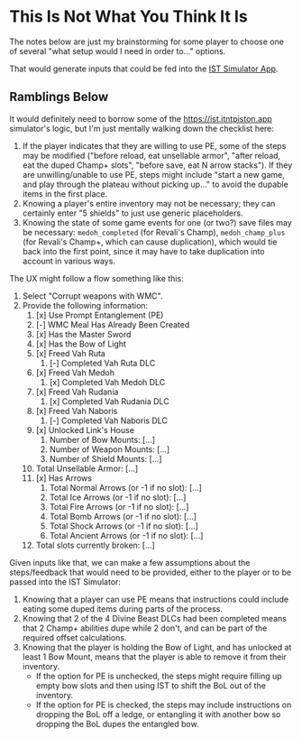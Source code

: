 # This Is Not What You Think It Is

The notes below are just my brainstorming for some player to choose one of several "what setup would I need in order to..." options.

That would generate inputs that could be fed into the [IST Simulator App](https://ist.itntpiston.app).

## Ramblings Below
It would definitely need to borrow some of the https://ist.itntpiston.app simulator's logic, but I'm just mentally walking down the checklist here:

1. If the player indicates that they are willing to use PE, some of the steps may be modified ("before reload, eat unsellable armor", "after reload, eat the duped Champ+ slots", "before save, eat N arrow stacks"). If they are unwilling/unable to use PE, steps might include "start a new game, and play through the plateau without picking up..." to avoid the dupable items in the first place.
2. Knowing a player's entire inventory may not be necessary; they can certainly enter "5 shields" to just use generic placeholders.
3. Knowing the state of some game events for one (or two?) save files may be necessary: `medoh_completed` (for Revali's Champ), `medoh_champ_plus` (for Revali's Champ+, which can cause duplication), which would tie back into the first point, since it may have to take duplication into account in various ways.

The UX might follow a flow something like this:
1. Select "Corrupt weapons with WMC".
2. Provide the following information:
    1. [x] Use Prompt Entanglement (PE)
    2. [-] WMC Meal Has Already Been Created
    3. [x] Has the Master Sword
    4. [x] Has the Bow of Light
    5. [x] Freed Vah Ruta
        1. [-] Completed Vah Ruta DLC
    6. [x] Freed Vah Medoh
        1. [x] Completed Vah Medoh DLC
    7. [x] Freed Vah Rudania
        1. [x] Completed Vah Rudania DLC
    8. [x] Freed Vah Naboris
        1. [-] Completed Vah Naboris DLC
    9. [x] Unlocked Link's House
        1. Number of Bow Mounts: [...]
        2. Number of Weapon Mounts: [...]
        3. Number of Shield Mounts: [...]
    10. Total Unsellable Armor: [...]
    11. [x] Has Arrows
        1. Total Normal Arrows (or -1 if no slot): [...]
        2. Total Ice Arrows (or -1 if no slot): [...]
        3. Total Fire Arrows (or -1 if no slot): [...]
        4. Total Bomb Arrows (or -1 if no slot): [...]
        5. Total Shock Arrows (or -1 if no slot): [...]
        6. Total Ancient Arrows (or -1 if no slot): [...]
    12. Total slots currently broken: [...]

Given inputs like that, we can make a few assumptions about the steps/feedback that would need to be provided, either to the player or to be passed into the IST Simulator:
1. Knowing that a player can use PE means that instructions could include eating some duped items during parts of the process.
2. Knowing that 2 of the 4 Divine Beast DLCs had been completed means that 2 Champ+ abilities dupe while 2 don't, and can be part of the required offset calculations.
3. Knowing that the player is holding the Bow of Light, and has unlocked at least 1 Bow Mount, means that the player is able to remove it from their inventory.
    - If the option for PE is unchecked, the steps might require filling up empty bow slots and then using IST to shift the BoL out of the inventory.
    - If the option for PE is checked, the steps may include instructions on dropping the BoL off a ledge, or entangling it with another bow so dropping the BoL dupes the entangled bow.
